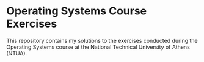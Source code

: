 # Operating Systems Course Exercises

This repository contains my solutions to the exercises conducted during the Operating Systems course at the National Technical University of Athens (NTUA).
